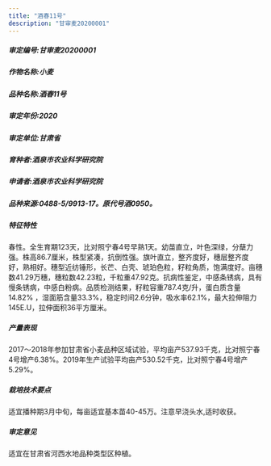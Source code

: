 ```yaml
---
title: "酒春11号"
description: "甘审麦20200001"
---
```

##### 审定编号:甘审麦20200001

##### 作物名称:小麦

##### 品种名称:酒春11号

##### 审定年份:2020

##### 审定单位:甘肃省

##### 育种者:酒泉市农业科学研究院

##### 申请者:酒泉市农业科学研究院

##### 品种来源:0488-5/9913-17。原代号酒0950。

##### 特征特性
春性。全生育期123天，比对照宁春4号早熟1天。幼苗直立，叶色深绿，分蘖力强。株高86.7厘米，株型紧凑，抗倒性强。旗叶直立，整齐度好，穗层整齐度好，熟相好。穗型近纺锤形，长芒、白壳、琥珀色粒，籽粒角质，饱满度好。亩穗数41.29万穗，穗粒数42.23粒，千粒重47.92克。抗病性鉴定，中感条锈病，具有慢条锈病，中感白粉病。品质检测结果，籽粒容重787.4克/升，蛋白质含量14.82% ，湿面筋含量33.3%，稳定时间2.6分钟，吸水率62.1%，最大拉伸阻力145E.U，拉伸面积36平方厘米。

##### 产量表现
2017～2018年参加甘肃省小麦品种区域试验，平均亩产537.93千克，比对照宁春4号增产6.38%。2019年生产试验平均亩产530.52千克，比对照宁春4号增产5.29%。

##### 栽培技术要点
适宜播种期3月中旬，每亩适宜基本苗40-45万。注意早浇头水,适时收获。

##### 审定意见
适宜在甘肃省河西水地品种类型区种植。
